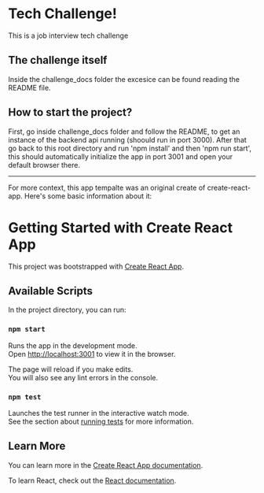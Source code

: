 # Tech Challenge!
This is a job interview tech challenge

## The challenge itself
Inside the challenge_docs folder the excesice can be found reading the README file.

## How to start the project?
First, go inside challenge_docs folder and follow the README, to get an instance of the backend api running (shoould run in port 3000).
After that go back to this root directory and run 'npm install' and then 'npm run start', this should automatically initialize the app in port 3001 and open your default browser there.

__________________________________________________________________________________________________

For more context, this app tempalte was an original create of create-react-app. Here's some basic information about it:


# Getting Started with Create React App

This project was bootstrapped with [Create React App](https://github.com/facebook/create-react-app).

## Available Scripts

In the project directory, you can run:

### `npm start`

Runs the app in the development mode.\
Open [http://localhost:3001](http://localhost:3001) to view it in the browser.

The page will reload if you make edits.\
You will also see any lint errors in the console.

### `npm test`

Launches the test runner in the interactive watch mode.\
See the section about [running tests](https://facebook.github.io/create-react-app/docs/running-tests) for more information.

## Learn More

You can learn more in the [Create React App documentation](https://facebook.github.io/create-react-app/docs/getting-started).

To learn React, check out the [React documentation](https://reactjs.org/).

